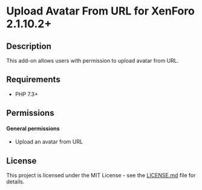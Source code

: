 Upload Avatar From URL for XenForo 2.1.10.2+
============================================

Description
-----------

This add-on allows users with permission to upload avatar from URL.

Requirements
------------

- PHP 7.3+

Permissions
-----------

#### General permissions

- Upload an avatar from URL

License
-------

This project is licensed under the MIT License - see the [LICENSE.md](https://github.com/ticktackk/UploadAvatarFromUrlForXF2/blob/master/LICENSE.md) file for details.